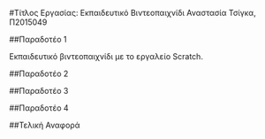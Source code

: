 #Τίτλος Εργασίας: Εκπαιδευτικό Βιντεοπαιχνίδι 
Αναστασία Τσίγκα, Π2015049

##Παραδοτέο 1

Εκπαιδευτικό βιντεοπαιχνίδι με το εργαλείο Scratch.


##Παραδοτέο 2


##Παραδοτέο 3


##Παραδοτέο 4


##Τελική Αναφορά
